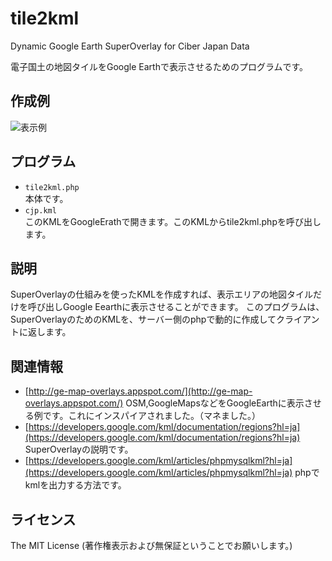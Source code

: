 tile2kml
======================

Dynamic Google Earth SuperOverlay for Ciber Japan Data 

電子国土の地図タイルをGoogle Earthで表示させるためのプログラムです。


作成例
------
![表示例](https://raw.github.com/tmizu23/tile2kml/master/cjp.jpg)


プログラム
------
- `tile2kml.php`  
 本体です。
- `cjp.kml`  
 このKMLをGoogleErathで開きます。このKMLからtile2kml.phpを呼び出します。

説明
-------
SuperOverlayの仕組みを使ったKMLを作成すれば、表示エリアの地図タイルだけを呼び出しGoogle Eearthに表示させることができます。
このプログラムは、SuperOverlayのためのKMLを、サーバー側のphpで動的に作成してクライアントに返します。

 
関連情報
--------
- [http://ge-map-overlays.appspot.com/](http://ge-map-overlays.appspot.com/)
 OSM,GoogleMapsなどをGoogleEarthに表示させる例です。これにインスパイアされました。（マネました。）
- [https://developers.google.com/kml/documentation/regions?hl=ja](https://developers.google.com/kml/documentation/regions?hl=ja)
 SuperOverlayの説明です。
- [https://developers.google.com/kml/articles/phpmysqlkml?hl=ja](https://developers.google.com/kml/articles/phpmysqlkml?hl=ja)
 phpでkmlを出力する方法です。

ライセンス
----------
The MIT License
(著作権表示および無保証ということでお願いします。)
